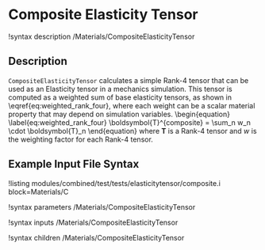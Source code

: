 # Composite Elasticity Tensor
!syntax description /Materials/CompositeElasticityTensor

## Description
`CompositeElasticityTensor` calculates a simple Rank-4 tensor that can be used as an Elasticity tensor in a mechanics simulation.
This tensor is computed as a weighted sum of base elasticity tensors, as shown in \eqref{eq:weighted_rank_four}, where each weight can be a scalar material property that may depend on simulation variables.
\begin{equation}
  \label{eq:weighted_rank_four}
  \boldsymbol{T}^{composite} = \sum_n w_n \cdot \boldsymbol{T}_n
\end{equation}
where $\boldsymbol{T}$ is a Rank-4 tensor and $w$ is the weighting factor for each Rank-4 tensor.

## Example Input File Syntax
!listing modules/combined/test/tests/elasticitytensor/composite.i block=Materials/C

!syntax parameters /Materials/CompositeElasticityTensor

!syntax inputs /Materials/CompositeElasticityTensor

!syntax children /Materials/CompositeElasticityTensor
